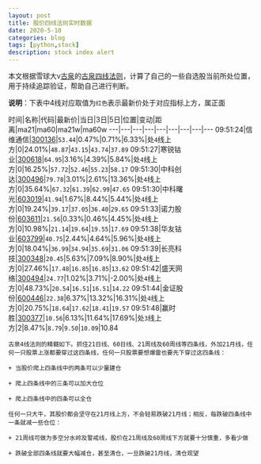 ```yaml
---
layout: post
title: 股价四线法则实时数据
date: 2020-5-10
categories: blog
tags: [python,stock]
description: stock index alert
---
```



本文根据雪球大v[古泉](https://xueqiu.com/u/7148646888)的[古泉四线法则](https://xueqiu.com/7148646888/130498192)，计算了自己的一些自选股当前所处位置，用于持续追踪验证，帮助自己进行判断。

**说明**：下表中4线对应取值为`红色`表示最新价处于对应指标上方，属正面

时间|名称|代码|最新价|当日|3日|5日|位置|变动|距离|ma21|ma60|ma21w|ma60w
---|---|---|---|---|---|---|---|---
09:51:24|信维通信|[300136](https://xueqiu.com/S/SZ300136)|`53.44`|0.47%|0.71%|6.33%|处`4`线上方|0|24.01%|`48.87`|`43.15`|`43.74`|`37.89`
09:51:27|寒锐钴业|[300618](https://xueqiu.com/S/SZ300618)|`64.95`|3.16%|4.39%|5.84%|处`4`线上方|0|16.25%|`57.72`|`52.46`|`55.23`|`58.17`
09:51:30|中科创达|[300496](https://xueqiu.com/S/SZ300496)|`79.78`|3.01%|2.61%|13.36%|处`4`线上方|0|35.64%|`67.32`|`61.39`|`62.99`|`47.65`
09:51:30|中科曙光|[603019](https://xueqiu.com/S/SH603019)|`41.94`|1.67%|8.44%|5.44%|处`4`线上方|0|19.24%|`39.17`|`37.05`|`36.40`|`29.65`
09:51:33|诺力股份|[603611](https://xueqiu.com/S/SH603611)|`21.56`|0.33%|0.46%|4.45%|处`4`线上方|0|10.98%|`21.14`|`19.64`|`19.55`|`17.69`
09:51:38|华友钴业|[603799](https://xueqiu.com/S/SH603799)|`40.75`|2.44%|4.64%|5.96%|处`4`线上方|0|18.04%|`36.99`|`34.94`|`35.69`|`31.06`
09:51:39|长亮科技|[300348](https://xueqiu.com/S/SZ300348)|`20.45`|5.63%|7.09%|8.90%|处`4`线上方|0|27.46%|`17.48`|`16.85`|`16.85`|`13.62`
09:51:42|盛天网络|[300494](https://xueqiu.com/S/SZ300494)|`24.77`|1.02%|3.71%|-2.00%|处`4`线上方|0|48.73%|`20.54`|`16.51`|`16.51`|`14.22`
09:51:44|金证股份|[600446](https://xueqiu.com/S/SH600446)|`22.38`|6.37%|13.32%|16.31%|处`4`线上方|0|20.75%|`18.64`|`17.62`|`18.41`|`19.57`
09:51:48|赢时胜|[300377](https://xueqiu.com/S/SZ300377)|`10.56`|6.13%|11.64%|17.69%|处`3`线上方|2|8.47%|`8.79`|`9.50`|`10.09`|10.84

```
古泉4线法则的精髓如下。抓住21日线、60日线、21周线及60周线等四条线，外加21月线，任何一只股票上涨都要穿过这四条线，任何一只股票要想爆雷也要先下穿过这四条线：

+ 当股价爬上四条线中的两条可以少量建仓

+ 爬上四条线中的三条可以加大仓位

+ 爬上四条线中的四条可以全仓

任何一只大牛，其股价都会坚守在21月线上方，不会轻易跌破21月线；相反，每跌破四条线中一条就减一些仓位：

+ 21周线可做为多空分水岭及警戒线，股价在21周线及60周线下方就要十分慎重，多看少做

+ 跌破全部四条线就要大幅减仓，甚至清仓，一旦跌破21月线，清仓观望
```